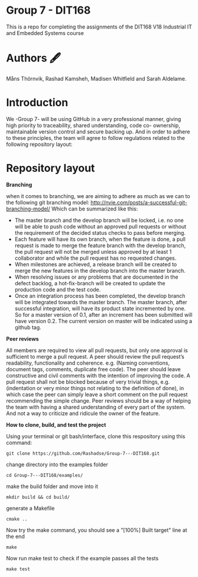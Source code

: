 # Group 7 - DIT168

This is a repo for completing the assignments of the DIT168 V18 Industrial IT and Embedded Systems course

# Authors 🖋️

Måns Thörnvik, Rashad Kamsheh, Madisen Whitfield and Sarah Aldelame.

# Introduction

We -Group 7- will be using GitHub in a very professional manner, giving high priority to traceability, shared understanding, code co- ownership, maintainable version control and secure backing up. And in order to adhere to these principles, the team will agree to follow regulations related to the following repository layout:

# Repository layout


**Branching**

when it comes to branching, we are aiming to adhere as much as we can to the following git branching model: http://nvie.com/posts/a-successful-git-branching-model/
Which can be summarized like this:

- The master branch and the develop branch will be locked, i.e. no one will be able to push code without an approved pull requests or without the requirement of the decided status checks to pass before merging.
- Each feature will have its own branch, when the feature is done, a pull request is made to merge the feature branch with the develop branch, the pull request will not be merged unless approved by at least 1 collaborator and while the pull request has no requested changes. 
- When milestones are achieved, a release branch will be created to merge the new features in the develop branch into the master branch.  
- When resolving issues or any problems that are documented in the defect backlog, a hot-fix-branch will be created to update the production code and the test code.
- Once an integration process has been completed, the develop branch will be integrated towards the master branch. The master branch, after successful integration, will have its product state incremented by one. So for a master version of 0.1, after an increment has been submitted will have version 0.2. The current version on master will be indicated using a github tag.

**Peer reviews** 

All members are required to view all pull requests, but only one approval is sufficient to merge a pull request. A peer should review the pull request’s readability, functionality and coherence. e.g. (Naming conventions, document tags, comments, duplicate free code).
The peer should leave constructive and civil comments with the intention of improving the code. A pull request shall not be blocked because of very trivial things, e.g. (indentation or very minor things not relating to the definition of done), in which case the peer can simply leave a short comment on the pull request recommending the simple change. 
Peer reviews should be a way of helping the team with having a shared understanding of every part of the system. And not a way to criticize and ridicule the owner of the feature.  

**How to clone, build, and test the project**

Using your terminal or git bash/interface, clone this respository using this command:

```
git clone https://github.com/Rashadse/Group-7---DIT168.git
```

change directory into the examples folder 

```
cd Group-7---DIT168/examples/
```

make the build folder and move into it

```
mkdir build && cd build/
```

generate a Makefile

```
cmake ..
```

Now try the make command, you should see a "[100%] Built target" line at the end
```
make
```

Now run make test to check if the example passes all the tests

```
make test
``` 

